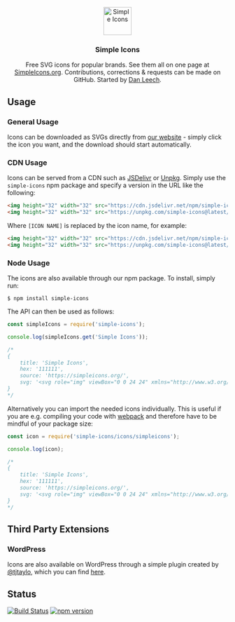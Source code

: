<p align="center">
<a href="https://simpleicons.org/">
<img src="https://simpleicons.org/icons/simpleicons.svg" alt="Simple Icons" width=64 height=64>
</a>
<h3 align="center">Simple Icons</h3>
<p align="center">
Free SVG icons for popular brands. See them all on one page at <a href="https://simpleicons.org">SimpleIcons.org</a>. Contributions, corrections & requests can be made on GitHub. Started by <a href="https://twitter.com/bathtype">Dan Leech</a>.</p>
</p>

## Usage

### General Usage

Icons can be downloaded as SVGs directly from [our website](https://simpleicons.org/) - simply click the icon you want, and the download should start automatically.

### CDN Usage

Icons can be served from a CDN such as [JSDelivr](https://www.jsdelivr.com/package/npm/simple-icons) or [Unpkg](https://unpkg.com). Simply use the `simple-icons` npm package and specify a version in the URL like the following:

```html
<img height="32" width="32" src="https://cdn.jsdelivr.net/npm/simple-icons@latest/icons/[ICON NAME].svg" />
<img height="32" width="32" src="https://unpkg.com/simple-icons@latest/icons/[ICON NAME].svg" />
```

Where `[ICON NAME]` is replaced by the icon name, for example:

```html
<img height="32" width="32" src="https://cdn.jsdelivr.net/npm/simple-icons@latest/icons/simpleicons.svg" />
<img height="32" width="32" src="https://unpkg.com/simple-icons@latest/icons/simpleicons.svg" />
```

### Node Usage

The icons are also available through our npm package. To install, simply run:

```
$ npm install simple-icons
```

The API can then be used as follows:

```javascript
const simpleIcons = require('simple-icons');

console.log(simpleIcons.get('Simple Icons'));

/*
{
    title: 'Simple Icons',
    hex: '111111',
    source: 'https://simpleicons.org/',
    svg: '<svg role="img" viewBox="0 0 24 24" xmlns="http://www.w3.org/2000/svg">...</svg>'
}
*/
```

Alternatively you can import the needed icons individually.
This is useful if you are e.g. compiling your code with [webpack](https://webpack.js.org/) and therefore have to be mindful of your package size:

```javascript
const icon = require('simple-icons/icons/simpleicons');

console.log(icon);

/*
{
    title: 'Simple Icons',
    hex: '111111',
    source: 'https://simpleicons.org/',
    svg: '<svg role="img" viewBox="0 0 24 24" xmlns="http://www.w3.org/2000/svg">...</svg>'
}
*/
```

## Third Party Extensions

### WordPress

Icons are also available on WordPress through a simple plugin created by [@tjtaylo](https://github.com/tjtaylo), which you can find [here](https://wordpress.org/plugins/simple-icons/).

## Status

[![Build Status](https://travis-ci.com/simple-icons/simple-icons.svg?branch=develop)](https://travis-ci.com/simple-icons/simple-icons)
[![npm version](https://img.shields.io/npm/v/simple-icons.svg)](https://www.npmjs.com/package/simple-icons)
